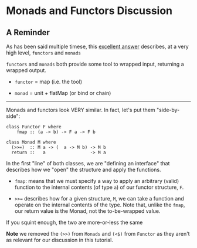 # Monads and Functors Discussion

## A Reminder

As has been said multiple timese, this [excellent answer](https://stackoverflow.com/a/56601178/3532564) describes, at a
very high level, `functors`
and `monads`

`functors` and `monads` both provide some tool to wrapped input, returning a wrapped output.

- `functor` = map (i.e. the tool)

- `monad` = unit + flatMap (or bind or chain)

---

Monads and functors look VERY similar. In fact, let's put them "side-by-side":

```
class Functor F where
    fmap :: (a -> b) -> F a -> F b
```

```
class Monad M where
  (>>=)  :: M a -> (  a -> M b) -> M b
  return ::   a                 -> M a
```

In the first "line" of both classes, we are "defining an interface" that describes how we "open" the structure and apply
the functions.

- `fmap`: means that we must specify a way to apply an arbitrary (valid) function to the internal contents (of type `a`)
  of our functor structure, `F`.

- `>>=` describes how for a given structure, `M`, we can take a function and operate on the internal contents of the
  type. Note that, unlike the `fmap`, our return value is the Monad, not the to-be-wrapped value.

If you squint enough, the two are more-or-less the same

**Note** we removed the `(>>)` from `Monads` and `(<$)` from `Functor` as they aren't as relevant for our discussion in
this tutorial.
